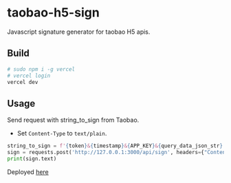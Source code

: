 # taobao-h5-sign
Javascript signature generator for taobao H5 apis.

## Build

```bash
# sudo npm i -g vercel
# vercel login
vercel dev
```

## Usage

Send request with string_to_sign from Taobao.

* Set `Content-Type` to `text/plain`.

```python
string_to_sign = f'{token}&{timestamp}&{APP_KEY}&{query_data_json_str}'
sign = requests.post('http://127.0.0.1:3000/api/sign', headers={"Content-Type": "text/plain"}, data=string_to_sign.encode('utf-8'))
print(sign.text)
```

Deployed [here](https://taobao-h5-sign.vercel.app/api/sign)
